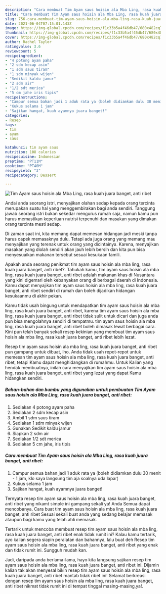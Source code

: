 ```yaml
---
description: "Cara membuat Tim Ayam saus hoisin ala Mba Ling, rasa kuah juara banget, anti ribet yang lezat Untuk Jualan"
title: "Cara membuat Tim Ayam saus hoisin ala Mba Ling, rasa kuah juara banget, anti ribet yang lezat Untuk Jualan"
slug: 756-cara-membuat-tim-ayam-saus-hoisin-ala-mba-ling-rasa-kuah-juara-banget-anti-ribet-yang-lezat-untuk-jualan
date: 2021-06-04T07:15:01.143Z
image: https://img-global.cpcdn.com/recipes/f1c33b5a4f46db47/680x482cq70/tim-ayam-saus-hoisin-ala-mba-ling-rasa-kuah-juara-banget-anti-ribet-foto-resep-utama.jpg
thumbnail: https://img-global.cpcdn.com/recipes/f1c33b5a4f46db47/680x482cq70/tim-ayam-saus-hoisin-ala-mba-ling-rasa-kuah-juara-banget-anti-ribet-foto-resep-utama.jpg
cover: https://img-global.cpcdn.com/recipes/f1c33b5a4f46db47/680x482cq70/tim-ayam-saus-hoisin-ala-mba-ling-rasa-kuah-juara-banget-anti-ribet-foto-resep-utama.jpg
author: Rachel Taylor
ratingvalue: 3.6
reviewcount: 5
recipeingredient:
- "4 potong ayam paha"
- "2 sdm kecap asin"
- "1 sdm saus tiram"
- "1 sdm minyak wijen"
- "Sedikit kaldu jamur"
- "2 sdm air"
- "1/2 sdt merica"
- "5 cm jahe iris tipis"
recipeinstructions:
- "Campur semua bahan jadi 1 aduk rata ya (boleh didiamkan dulu 30 menit - 1 jam, klo saya langsung tim aja soalnya uda lapar)"
- "Kukus selama 1 jam"
- "Sajikan hangat, kuah ayamnya juara banget!"
categories:
- Resep
tags:
- tim
- ayam
- saus

katakunci: tim ayam saus 
nutrition: 108 calories
recipecuisine: Indonesian
preptime: "PT11M"
cooktime: "PT40M"
recipeyield: "3"
recipecategory: Dessert

---
```



![Tim Ayam saus hoisin ala Mba Ling, rasa kuah juara banget, anti ribet](https://img-global.cpcdn.com/recipes/f1c33b5a4f46db47/680x482cq70/tim-ayam-saus-hoisin-ala-mba-ling-rasa-kuah-juara-banget-anti-ribet-foto-resep-utama.jpg)

Andai anda seorang istri, menyajikan olahan sedap kepada orang tercinta merupakan suatu hal yang menggembirakan bagi anda sendiri. Tanggung jawab seorang istri bukan sekedar mengurus rumah saja, namun kamu pun harus memastikan keperluan nutrisi terpenuhi dan masakan yang dimakan orang tercinta mesti sedap.

Di zaman  saat ini, kita memang dapat memesan hidangan jadi meski tanpa harus capek memasaknya dulu. Tetapi ada juga orang yang memang mau menyajikan yang terenak untuk orang yang dicintainya. Karena, menyajikan masakan yang diolah sendiri akan jauh lebih bersih dan kita pun bisa menyesuaikan makanan tersebut sesuai kesukaan famili. 



Apakah anda seorang penikmat tim ayam saus hoisin ala mba ling, rasa kuah juara banget, anti ribet?. Tahukah kamu, tim ayam saus hoisin ala mba ling, rasa kuah juara banget, anti ribet adalah makanan khas di Nusantara yang kini digemari oleh kebanyakan orang di berbagai daerah di Indonesia. Kamu dapat menyajikan tim ayam saus hoisin ala mba ling, rasa kuah juara banget, anti ribet sendiri di rumah dan boleh dijadikan hidangan kesukaanmu di akhir pekan.

Kamu tidak usah bingung untuk mendapatkan tim ayam saus hoisin ala mba ling, rasa kuah juara banget, anti ribet, karena tim ayam saus hoisin ala mba ling, rasa kuah juara banget, anti ribet tidak sulit untuk dicari dan juga anda pun bisa mengolahnya sendiri di tempatmu. tim ayam saus hoisin ala mba ling, rasa kuah juara banget, anti ribet boleh dimasak lewat berbagai cara. Kini pun telah banyak sekali resep kekinian yang membuat tim ayam saus hoisin ala mba ling, rasa kuah juara banget, anti ribet lebih lezat.

Resep tim ayam saus hoisin ala mba ling, rasa kuah juara banget, anti ribet pun gampang untuk dibuat, lho. Anda tidak usah repot-repot untuk memesan tim ayam saus hoisin ala mba ling, rasa kuah juara banget, anti ribet, tetapi Kamu dapat menghidangkan di rumahmu. Untuk Kalian yang hendak membuatnya, inilah cara menyajikan tim ayam saus hoisin ala mba ling, rasa kuah juara banget, anti ribet yang lezat yang dapat Kamu hidangkan sendiri.

<!--inarticleads1-->

##### Bahan-bahan dan bumbu yang digunakan untuk pembuatan Tim Ayam saus hoisin ala Mba Ling, rasa kuah juara banget, anti ribet:

1. Sediakan 4 potong ayam paha
1. Sediakan 2 sdm kecap asin
1. Ambil 1 sdm saus tiram
1. Sediakan 1 sdm minyak wijen
1. Gunakan Sedikit kaldu jamur
1. Siapkan 2 sdm air
1. Sediakan 1/2 sdt merica
1. Sediakan 5 cm jahe, iris tipis




<!--inarticleads2-->

##### Cara membuat Tim Ayam saus hoisin ala Mba Ling, rasa kuah juara banget, anti ribet:

1. Campur semua bahan jadi 1 aduk rata ya (boleh didiamkan dulu 30 menit - 1 jam, klo saya langsung tim aja soalnya uda lapar)
1. Kukus selama 1 jam
1. Sajikan hangat, kuah ayamnya juara banget!




Ternyata resep tim ayam saus hoisin ala mba ling, rasa kuah juara banget, anti ribet yang nikamt simple ini gampang sekali ya! Anda Semua dapat mencobanya. Cara buat tim ayam saus hoisin ala mba ling, rasa kuah juara banget, anti ribet Sesuai sekali buat anda yang sedang belajar memasak ataupun bagi kamu yang telah ahli memasak.

Tertarik untuk mencoba membuat resep tim ayam saus hoisin ala mba ling, rasa kuah juara banget, anti ribet enak tidak rumit ini? Kalau kamu tertarik, ayo kalian segera siapin peralatan dan bahannya, lalu buat deh Resep tim ayam saus hoisin ala mba ling, rasa kuah juara banget, anti ribet yang enak dan tidak rumit ini. Sungguh mudah kan. 

Jadi, daripada anda berlama-lama, hayo kita langsung sajikan resep tim ayam saus hoisin ala mba ling, rasa kuah juara banget, anti ribet ini. Dijamin kalian tak akan menyesal bikin resep tim ayam saus hoisin ala mba ling, rasa kuah juara banget, anti ribet mantab tidak ribet ini! Selamat berkreasi dengan resep tim ayam saus hoisin ala mba ling, rasa kuah juara banget, anti ribet nikmat tidak rumit ini di tempat tinggal masing-masing,ya!.

